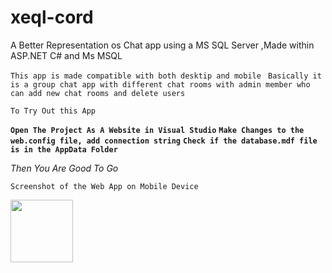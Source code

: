 # xeql-cord
A Better Representation os Chat app using a MS SQL Server ,Made within ASP.NET C# and Ms MSQL

``This app is made compatible with both desktip and mobile ``
``Basically it is a group chat app with different chat rooms with admin member who can add new chat rooms and delete users``

```To Try Out this App```

**``Open The Project As A Website in Visual Studio``**
**``Make Changes to the web.config file, add connection string``**
**``Check if the database.mdf file is in the AppData Folder``**

*Then You Are Good To Go*

``Screenshot of the Web App on Mobile Device``

<img src="https://cdn.discordapp.com/attachments/215107235393568769/321022473011200001/Screen_Shot_2017-06-05_at_1.55.25_AM.png" style="width:100px;">
